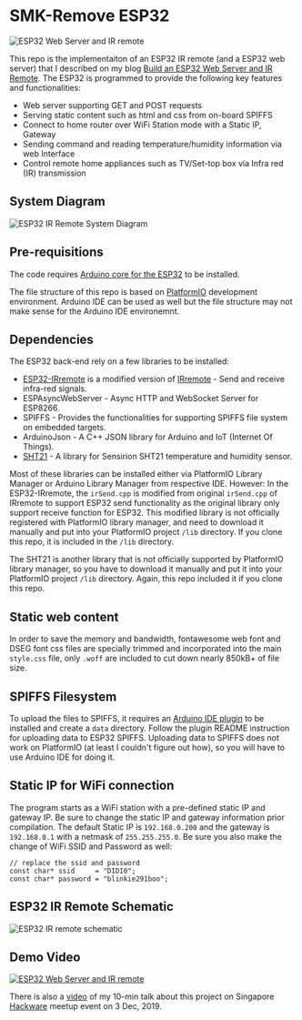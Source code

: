 # SMK-Remove ESP32

![ESP32 Web Server and IR remote](https://github.com/e-tinkers/esp32_ir_remote/blob/master/images/Build_an_ESP32_web_server_and_ir_remote.jpg)

This repo is the implementaiton of an ESP32 IR remote (and a ESP32 web server) that I described on my blog [Build an ESP32 Web Server and IR Remote](https://www.e-tinkers.com/2019/11/build-an-esp32-web-server-and-ir-remote/). The ESP32 is programmed to provide the following key features and functionalities:
- Web server supporting GET and POST requests
- Serving static content such as html and css from on-board SPIFFS
- Connect to home router over WiFi Station mode with a Static IP, Gateway
- Sending command and reading temperature/humidity information via web Interface
- Control remote home appliances such as TV/Set-top box via Infra red (IR) transmission

## System Diagram

![ESP32 IR Remote System Diagram](https://github.com/e-tinkers/esp32_ir_remote/blob/master/images/system_diagram_of_esp32_web_server_and_IR_remote.png)

## Pre-requisitions

The code requires [Arduino core for the ESP32](https://github.com/espressif/arduino-esp32) to be installed.

The file structure of this repo is based on [PlatformIO](https://platformio.org/) development environment. Arduino IDE can be used as well but the file structure may not make sense for the Arduino IDE environemnt.

## Dependencies

The ESP32 back-end rely on a few libraries to be installed:

  - [ESP32-IRremote](https://github.com/SensorsIot/Definitive-Guide-to-IR/tree/master/ESP32-IRremote) is a modified version of [IRremote](https://github.com/z3t0/Arduino-IRremote) - Send and receive infra-red signals.
  - ESPAsyncWebServer - Async HTTP and WebSocket Server for ESP8266.
  - SPIFFS - Provides the functionalities for supporting SPIFFS file system on embedded targets.
  - ArduinoJson - A C++ JSON library for Arduino and IoT (Internet Of Things).
  - [SHT21](https://github.com/markbeee/SHT21) - A library for Sensirion SHT21 temperature and humidity sensor.

Most of these libraries can be installed either via PlatformIO Library Manager or Arduino Library Manager from respective IDE. However:
In the ESP32-IRremote, the `irSend.cpp` is modified from original `irSend.cpp` of IRremote to support ESP32 send functionality as the original library only support receive function for ESP32. This modified library is not officially registered with PlatformIO library manager, and need to download it manually and put into your PlatformIO project `/lib` directory. If you clone this repo, it is included in the `/lib` directory.

The SHT21 is another library that is not officially supported by PlatformIO library manager, so you have to download it manually and put it into your PlatformIO project `/lib` directory. Again, this repo included it if you clone this repo.

## Static web content

In order to save the memory and bandwidth, fontawesome web font and DSEG font css files are specially trimmed and incorporated into the main `style.css` file, only `.woff` are included to cut down nearly 850kB+ of file size.

## SPIFFS Filesystem

To upload the files to SPIFFS, it requires an [Arduino IDE plugin](https://github.com/me-no-dev/arduino-esp32fs-plugin) to be installed and create a `data` directory. Follow the plugin README instruction for uploading data to ESP32 SPIFFS. Uploading data to SPIFFS does not work on PlatformIO (at least I couldn't figure out how), so you will have to use Arduino IDE for doing it.

## Static IP for WiFi connection

The program starts as a WiFi station with a pre-defined static IP and gateway IP. Be sure to change the static IP and gateway information prior compilation. The default Static IP is `192.168.0.200` and the gateway is `192.168.0.1` with a netmask of `255.255.255.0`. Be sure you also make the change of WiFi SSID and Password as well:

    // replace the ssid and password
    const char* ssid     = "DIDI0";
    const char* password = "blinkie291boo";

## ESP32 IR Remote Schematic

![ESP32 IR remote schematic](https://github.com/e-tinkers/esp32_ir_remote/blob/master/images/ESP32_web_server_ir_remote_schematic_diagram.png)

## Demo Video
[![ESP32 Web Server and IR remote](https://github.com/e-tinkers/esp32_ir_remote/blob/master/images/youtube_screen_capture.png)](https://youtu.be/pLeZRZ8aO1U)

There is also a [video](https://engineers.sg/video/build-an-esp32-ir-remote-hackware-v5-8--3823) of my 10-min talk about this project on Singapore [Hackware](https://www.meetup.com/hackware/) meetup event on 3 Dec, 2019.
